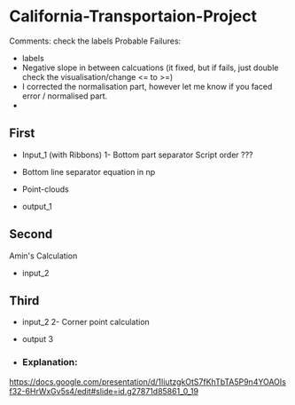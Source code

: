 # California-Transportaion-Project




Comments: check the labels
Probable Failures:
- labels
- Negative slope in between calcuations (it fixed, but if fails, just double check the visualisation/change <= to >=)
- I corrected the normalisation part, however let me know if you faced error / normalised part.
- 
## First
- Input_1 (with Ribbons)
1- Bottom part separator
Script order ??? 
- Bottom line separator equation in np
- Point-clouds 

- output_1

## Second
Amin's Calculation
- input_2

## Third
- input_2
2- Corner point calculation
- output 3

- ### Explanation:
https://docs.google.com/presentation/d/1IiutzgkOtS7fKhTbTA5P9n4YOAOIsf32-6HrWxGv5s4/edit#slide=id.g27871d85861_0_19
